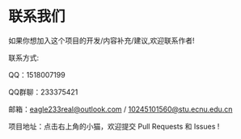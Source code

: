 # 联系我们

如果你想加入这个项目的开发/内容补充/建议,欢迎联系作者!

联系方式:

QQ：1518007199

QQ群聊：233375421

邮箱：eagle233real@outlook.com / 10245101560@stu.ecnu.edu.cn

项目地址：点击右上角的小猫，欢迎提交 Pull Requests 和 Issues !
